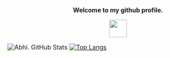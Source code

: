 <p align="center"><strong>Welcome to my github profile.</strong></p>
<p align="center"><img width="40" src="https://github.githubassets.com/images/mona-whisper.gif"></p>

![Abhi. GitHub Stats](https://github-readme-stats.vercel.app/api?username=Abhi2354&layout=compact&show_icons=true&include_all_commits=true)
[![Top Langs](https://github-readme-stats.vercel.app/api/top-langs/?username=Abhi2354&layout=compact&show_icons=true&hide_border=false)](https://github.com/Abhi2354)
